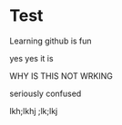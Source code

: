 # Test

Learning github is fun

yes yes it is

WHY IS THIS NOT WRKING

seriously confused

lkh;lkhj
;lk;lkj
